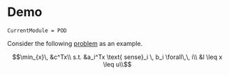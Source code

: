 # Demo

```@meta
CurrentModule = POD
```

Consider the following [problem](https://link.springer.com/article/10.1007/s10898-012-0022-1) as an example.

```math
\min_{x}\, &c^Tx\\
s.t.     &a_i^Tx \text{ sense}_i \, b_i \forall\,\, i\\
         &l \leq x \leq u\\
```
